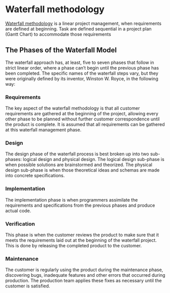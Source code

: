 # Waterfall methodology

[Waterfall methodology](https://www.projectmanager.com/guides/waterfall-methodology)
is a linear project management, when requirements are defined at beginning. Task
are defined sequential in a project plan (Gantt Chart) to accommodate those
requirements

## The Phases of the Waterfall Model

The waterfall approach has, at least, five to seven phases that follow in strict
linear order, where a phase can’t begin until the previous phase has been
completed. The specific names of the waterfall steps vary, but they were
originally defined by its inventor, Winston W. Royce, in the following way:

### Requirements

The key aspect of the waterfall methodology is that all customer requirements
are gathered at the beginning of the project, allowing every other phase to be
planned without further customer correspondence until the product is complete.
It is assumed that all requirements can be gathered at this waterfall management
phase.

### Design

The design phase of the waterfall process is best broken up into two sub-phases:
logical design and physical design. The logical design sub-phase is when
possible solutions are brainstormed and theorized. The physical design sub-phase
is when those theoretical ideas and schemas are made into concrete
specifications.

### Implementation

The implementation phase is when programmers assimilate the requirements and
specifications from the previous phases and produce actual code.

### Verification

This phase is when the customer reviews the product to make sure that it meets
the requirements laid out at the beginning of the waterfall project. This is
done by releasing the completed product to the customer.

### Maintenance

The customer is regularly using the product during the maintenance phase,
discovering bugs, inadequate features and other errors that occurred during
production. The production team applies these fixes as necessary until the
customer is satisfied.
